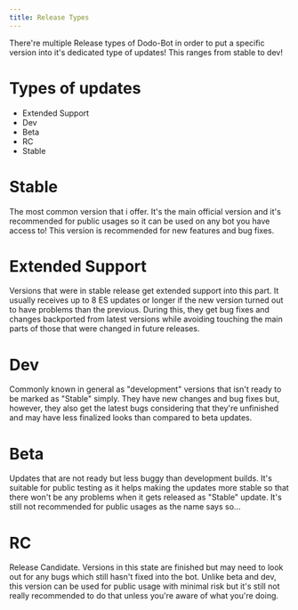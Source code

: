 ```yaml
---
title: Release Types
---
```

There're multiple Release types of Dodo-Bot in order to put a specific version into it's dedicated type of updates! This ranges from stable to dev!

# Types of updates
* Extended Support
* Dev
* Beta
* RC
* Stable

# Stable
The most common version that i offer. It's the main official version and it's recommended for public usages so it can be used on any bot you have access to! This version is recommended for new features and bug fixes.

# Extended Support
Versions that were in stable release get extended support into this part. It usually receives up to 8 ES updates or longer if the new version turned out to have problems than the previous. During this, they get bug fixes and changes backported from latest versions while avoiding touching the main parts of those that were changed in future releases.

# Dev
Commonly known in general as "development" versions that isn't ready to be marked as "Stable" simply. They have new changes and bug fixes but, however, they also get the latest bugs considering that they're unfinished and may have less finalized looks than compared to beta updates.

# Beta
Updates that are not ready but less buggy than development builds. It's suitable for public testing as it helps making the updates more stable so that there won't be any problems when it gets released as "Stable" update. It's still not recommended for public usages as the name says so...

# RC
Release Candidate. Versions in this state are finished but may need to look out for any bugs which still hasn't fixed into the bot. Unlike beta and dev, this version can be used for public usage with minimal risk but it's still not really recommended to do that unless you're aware of what you're doing.